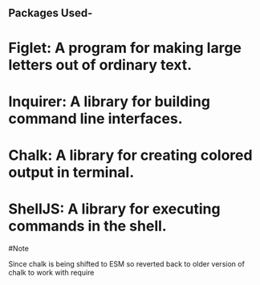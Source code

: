 ## Packages Used-
# Figlet: A program for making large letters out of ordinary text.
# Inquirer: A library for building command line interfaces.
# Chalk: A library for creating colored output in terminal.
# ShellJS: A library for executing commands in the shell.

#Note

Since chalk is being shifted to ESM so reverted back to older version of chalk to work with require